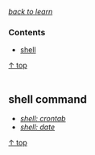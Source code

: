 [*back to learn*](https://github.com/malw2020/learn#contents)<br>

### Contents

- [shell](#shell-command)

[↑ top](#contents)
<br><br>


##  shell command

- [*shell: crontab*](https://github.com/malw2020/learn/tree/master/doc/shell/crontab)
- [*shell: date*](https://github.com/malw2020/learn/tree/master/doc/shell/date)


[↑ top](#contents)
<br><br>


